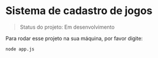 # Sistema de cadastro de jogos #

> Status do projeto: Em desenvolvimento 

Para rodar esse projeto na sua máquina, por favor digite:

```
node app.js 
```
